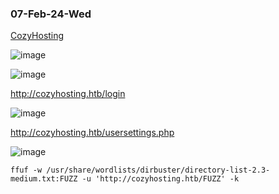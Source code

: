 ### 07-Feb-24-Wed

[CozyHosting](https://app.hackthebox.com/machines/CozyHosting)

![image](https://github.com/r1skkam/HackTheBox-Walkthroughs/assets/58542375/9d28374e-abe1-408f-b2b9-c83c240aa5ec)

![image](https://github.com/r1skkam/HackTheBox-Walkthroughs/assets/58542375/1f8c588d-5c72-4756-ba35-2d561735d978)

http://cozyhosting.htb/login

![image](https://github.com/r1skkam/HackTheBox-Walkthroughs/assets/58542375/ef15c62a-8d95-4fa9-be26-07291d5fa76f)

http://cozyhosting.htb/usersettings.php

![image](https://github.com/r1skkam/HackTheBox-Walkthroughs/assets/58542375/980f8307-5273-4fa7-8069-d284293325bc)

```
ffuf -w /usr/share/wordlists/dirbuster/directory-list-2.3-medium.txt:FUZZ -u 'http://cozyhosting.htb/FUZZ' -k
```

